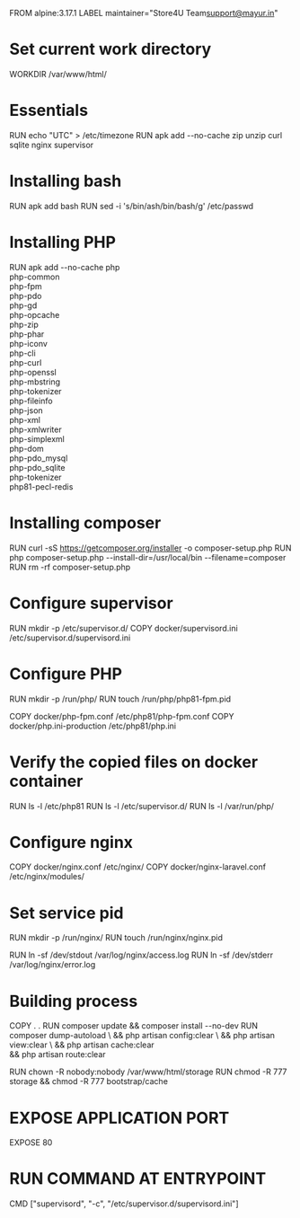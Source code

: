 FROM alpine:3.17.1
LABEL maintainer="Store4U Team<support@mayur.in>"

# Set current work directory
WORKDIR /var/www/html/

# Essentials
RUN echo "UTC" > /etc/timezone
RUN apk add --no-cache zip unzip curl sqlite nginx supervisor

# Installing bash
RUN apk add bash
RUN sed -i 's/bin\/ash/bin\/bash/g' /etc/passwd

# Installing PHP
RUN apk add --no-cache php \
    php-common \
    php-fpm \
    php-pdo \
    php-gd \
    php-opcache \
    php-zip \
    php-phar \
    php-iconv \
    php-cli \
    php-curl \
    php-openssl \
    php-mbstring \
    php-tokenizer \
    php-fileinfo \
    php-json \
    php-xml \
    php-xmlwriter \
    php-simplexml \
    php-dom \
    php-pdo_mysql \
    php-pdo_sqlite \
    php-tokenizer \
    php81-pecl-redis

# Installing composer
RUN curl -sS https://getcomposer.org/installer -o composer-setup.php
RUN php composer-setup.php --install-dir=/usr/local/bin --filename=composer
RUN rm -rf composer-setup.php

# Configure supervisor
RUN mkdir -p /etc/supervisor.d/
COPY docker/supervisord.ini /etc/supervisor.d/supervisord.ini

# Configure PHP
RUN mkdir -p /run/php/
RUN touch /run/php/php81-fpm.pid

COPY docker/php-fpm.conf /etc/php81/php-fpm.conf
COPY docker/php.ini-production /etc/php81/php.ini

# Verify the copied files on docker container
RUN ls -l /etc/php81 
RUN ls -l /etc/supervisor.d/
RUN ls -l /var/run/php/

# Configure nginx
COPY docker/nginx.conf /etc/nginx/
COPY docker/nginx-laravel.conf /etc/nginx/modules/

# Set service pid
RUN mkdir -p /run/nginx/
RUN touch /run/nginx/nginx.pid

RUN ln -sf /dev/stdout /var/log/nginx/access.log
RUN ln -sf /dev/stderr /var/log/nginx/error.log

# Building process
COPY . .
RUN composer update && composer install --no-dev
RUN composer dump-autoload \ 
	&& php artisan config:clear \ 
	&& php artisan view:clear \ 
	&& php artisan cache:clear \
	&& php artisan route:clear

RUN chown -R nobody:nobody /var/www/html/storage
RUN chmod -R 777 storage && chmod -R 777 bootstrap/cache

# EXPOSE APPLICATION PORT
EXPOSE 80

# RUN COMMAND AT ENTRYPOINT
CMD ["supervisord", "-c", "/etc/supervisor.d/supervisord.ini"]
